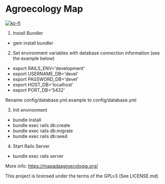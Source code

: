 # Agroecology Map

[![ko-fi](https://ko-fi.com/img/githubbutton_sm.svg)](https://ko-fi.com/I2I0G99V3)

1) Install Bundler

- gem install bundler

2) Set environment variables with database connection information (see the example below)

- export RAILS_ENV='development'
- export USERNAME_DB='devel'
- export PASSWORD_DB='devel'
- export HOST_DB='localhost'
- export PORT_DB='5432'

Rename config/database.yml.example to config/database.yml

3) Init environment

- bundle install
- bundle exec rails db:create
- bundle exec rails db:migrate
- bundle exec rails db:seed

4) Start Rails Server

- bundle exec rails server

More info: https://mapadaagroecologia.org/

This project is licensed under the terms of the GPLv3 (See LICENSE.md)

